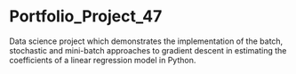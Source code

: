 # Portfolio_Project_47
Data science project which demonstrates the implementation of the batch, stochastic and mini-batch approaches to gradient descent in estimating the coefficients of a linear regression model in Python.
